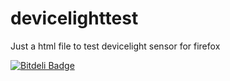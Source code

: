 devicelighttest
===============

Just a html file to test devicelight sensor for firefox


[![Bitdeli Badge](https://d2weczhvl823v0.cloudfront.net/tk120404/devicelighttest/trend.png)](https://bitdeli.com/free "Bitdeli Badge")

